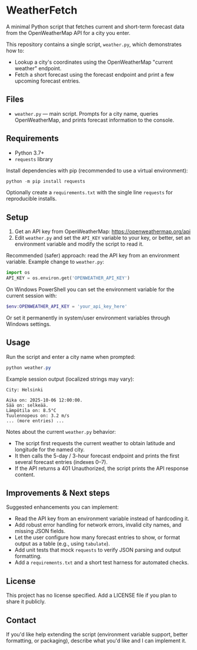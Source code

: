 # WeatherFetch

A minimal Python script that fetches current and short-term forecast data from the OpenWeatherMap API for a city you enter.

This repository contains a single script, `weather.py`, which demonstrates how to:

- Lookup a city's coordinates using the OpenWeatherMap "current weather" endpoint.
- Fetch a short forecast using the forecast endpoint and print a few upcoming forecast entries.

## Files

- `weather.py` — main script. Prompts for a city name, queries OpenWeatherMap, and prints forecast information to the console.

## Requirements

- Python 3.7+
- `requests` library

Install dependencies with pip (recommended to use a virtual environment):

```powershell
python -m pip install requests
```

Optionally create a `requirements.txt` with the single line `requests` for reproducible installs.

## Setup

1. Get an API key from OpenWeatherMap: https://openweathermap.org/api
2. Edit `weather.py` and set the `API_KEY` variable to your key, or better, set an environment variable and modify the script to read it.

Recommended (safer) approach: read the API key from an environment variable. Example change to `weather.py`:

```python
import os
API_KEY = os.environ.get('OPENWEATHER_API_KEY')
```

On Windows PowerShell you can set the environment variable for the current session with:

```powershell
$env:OPENWEATHER_API_KEY = 'your_api_key_here'
```

Or set it permanently in system/user environment variables through Windows settings.

## Usage

Run the script and enter a city name when prompted:

```powershell
python weather.py
```

Example session output (localized strings may vary):

```
City: Helsinki

Aika on: 2025-10-06 12:00:00.
Sää on: selkeää.
Lämpötila on: 8.5°C
Tuulennopeus on: 3.2 m/s
... (more entries) ...
```

Notes about the current `weather.py` behavior:

- The script first requests the current weather to obtain latitude and longitude for the named city.
- It then calls the 5-day / 3-hour forecast endpoint and prints the first several forecast entries (indexes 0–7).
- If the API returns a 401 Unauthorized, the script prints the API response content.

## Improvements & Next steps

Suggested enhancements you can implement:

- Read the API key from an environment variable instead of hardcoding it.
- Add robust error handling for network errors, invalid city names, and missing JSON fields.
- Let the user configure how many forecast entries to show, or format output as a table (e.g., using `tabulate`).
- Add unit tests that mock `requests` to verify JSON parsing and output formatting.
- Add a `requirements.txt` and a short test harness for automated checks.

## License

This project has no license specified. Add a LICENSE file if you plan to share it publicly.

## Contact

If you'd like help extending the script (environment variable support, better formatting, or packaging), describe what you'd like and I can implement it.